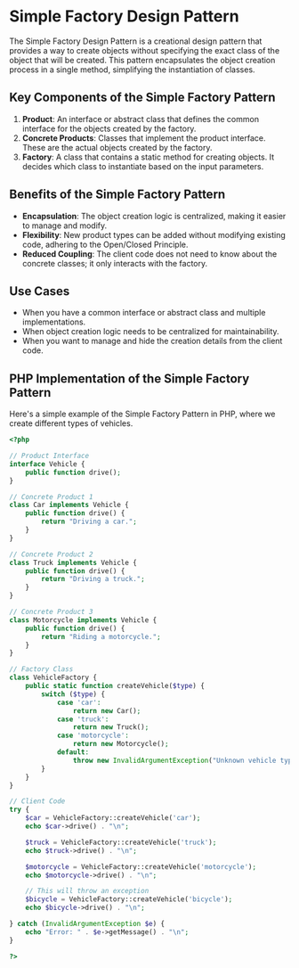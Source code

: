 # Simple Factory Design Pattern

The Simple Factory Design Pattern is a creational design pattern that provides a way to create objects without specifying the exact class of the object that will be created. This pattern encapsulates the object creation process in a single method, simplifying the instantiation of classes.

## Key Components of the Simple Factory Pattern

1. **Product**: An interface or abstract class that defines the common interface for the objects created by the factory.
2. **Concrete Products**: Classes that implement the product interface. These are the actual objects created by the factory.
3. **Factory**: A class that contains a static method for creating objects. It decides which class to instantiate based on the input parameters.

## Benefits of the Simple Factory Pattern

- **Encapsulation**: The object creation logic is centralized, making it easier to manage and modify.
- **Flexibility**: New product types can be added without modifying existing code, adhering to the Open/Closed Principle.
- **Reduced Coupling**: The client code does not need to know about the concrete classes; it only interacts with the factory.

## Use Cases

- When you have a common interface or abstract class and multiple implementations.
- When object creation logic needs to be centralized for maintainability.
- When you want to manage and hide the creation details from the client code.

## PHP Implementation of the Simple Factory Pattern

Here's a simple example of the Simple Factory Pattern in PHP, where we create different types of vehicles.

```php
<?php

// Product Interface
interface Vehicle {
    public function drive();
}

// Concrete Product 1
class Car implements Vehicle {
    public function drive() {
        return "Driving a car.";
    }
}

// Concrete Product 2
class Truck implements Vehicle {
    public function drive() {
        return "Driving a truck.";
    }
}

// Concrete Product 3
class Motorcycle implements Vehicle {
    public function drive() {
        return "Riding a motorcycle.";
    }
}

// Factory Class
class VehicleFactory {
    public static function createVehicle($type) {
        switch ($type) {
            case 'car':
                return new Car();
            case 'truck':
                return new Truck();
            case 'motorcycle':
                return new Motorcycle();
            default:
                throw new InvalidArgumentException("Unknown vehicle type: $type");
        }
    }
}

// Client Code
try {
    $car = VehicleFactory::createVehicle('car');
    echo $car->drive() . "\n";

    $truck = VehicleFactory::createVehicle('truck');
    echo $truck->drive() . "\n";

    $motorcycle = VehicleFactory::createVehicle('motorcycle');
    echo $motorcycle->drive() . "\n";

    // This will throw an exception
    $bicycle = VehicleFactory::createVehicle('bicycle');
    echo $bicycle->drive() . "\n";

} catch (InvalidArgumentException $e) {
    echo "Error: " . $e->getMessage() . "\n";
}

?>

